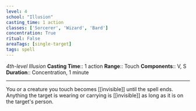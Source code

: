```yaml
---
level: 4
school: "Illusion"
casting_time: 1 action
classes: ['Sorcerer', 'Wizard', 'Bard']
concentration: True
ritual: False
areaTags: [single-target]
tags: spell
---
```


_4th-level Illusion_
**Casting Time**:: 1 action
**Range**:: Touch
**Components**:: V, S
**Duration**:: Concentration, 1 minute

---

You or a creature you touch becomes [[invisible]] until the spell ends. Anything the target is wearing or carrying is [[invisible]] as long as it is on the target's person.



